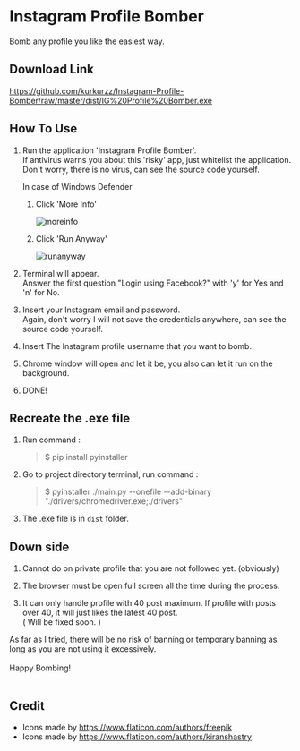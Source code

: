 # Instagram Profile Bomber
Bomb any profile you like the easiest way.

## Download Link
https://github.com/kurkurzz/Instagram-Profile-Bomber/raw/master/dist/IG%20Profile%20Bomber.exe

## How To Use
1. Run the application 'Instagram Profile Bomber'. <br>
If antivirus warns you about this 'risky' app, just whitelist the application. Don't worry, there is no virus, can see the source code yourself.

    In case of Windows Defender
    1. Click 'More Info'

        ![moreinfo](https://user-images.githubusercontent.com/64152220/91061343-a6531b00-e65e-11ea-811a-1055e7ac300a.jpg)

    1. Click 'Run Anyway'

        ![runanyway](https://user-images.githubusercontent.com/64152220/91061765-c1be2600-e65e-11ea-8164-31ad413481fe.jpg)

1. Terminal will appear. <br>
Answer the first question "Login using Facebook?" with 'y' for Yes and 'n' for No.

1. Insert your Instagram email and password. <br>
Again, don't worry I will not save the credentials anywhere, can see the source code yourself.

1. Insert The Instagram profile username that you want to bomb.

1. Chrome window will open and let it be, you also can let it run on the background.

1. DONE!

## Recreate the .exe file
1. Run command :
    >$ pip install pyinstaller
1. Go to project directory terminal, run command :
    >$ pyinstaller ./main.py --onefile --add-binary "./drivers/chromedriver.exe;./drivers"
1. The .exe file is in ```dist``` folder.

## Down side
1. Cannot do on private profile that you are not followed yet. (obviously)

1. The browser must be open full screen all the time during the process.

1. It can only handle profile with 40 post maximum. If profile with posts over 40, it will just likes the latest 40 post. <br>
( Will be fixed soon. )

As far as I tried, there will be no risk of banning or temporary banning as long as you are not using it excessively.
<br>
<br>
Happy Bombing!
<br>
<br>

## Credit
- Icons made by https://www.flaticon.com/authors/freepik
- Icons made by https://www.flaticon.com/authors/kiranshastry
